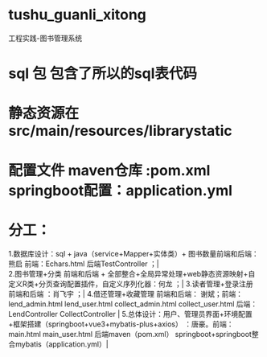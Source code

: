 # tushu_guanli_xitong
工程实践-图书管理系统
# sql 包 包含了所以的sql表代码
# 静态资源在 src/main/resources/librarystatic
# 配置文件 maven仓库 :pom.xml   springboot配置：application.yml
# 分工：
1.数据库设计：sql + java（service+Mapper+实体类）+ 图书数量前端和后端：熊启  前端：Echars.html 后端TestController ；|  
2.图书管理+分类 前端和后端 + 全部整合+全局异常处理+web静态资源映射+自定义R类+分页查询配置插件，自定义序列化器：何龙 ；|
3.读者管理+登录注册 前端和后端 ：肖飞宇 ；|
4.借还管理+收藏管理 前端和后端： 谢斌；前端：lend_admin.html lend_user.html collect_admin.html collect_user.html 后端：LendController CollectController |
5.总体设计：用户、管理员界面+环境配置+框架搭建（springboot+vue3+mybatis-plus+axios） ：唐豪。前端：main.html main_user.html 后端maven（pom.xml） springboot+springboot整合mybatis（application.yml）|
